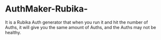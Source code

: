 # AuthMaker-Rubika-
It is a Rubika Auth generator that when you run it and hit the number of Auths, it will give you the same amount of Auths, and the Auths may not be healthy.
